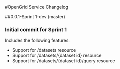 #OpenGrid Service Changelog

##0.0.1-Sprint 1-dev (master)

### Initial commit for Sprint 1
Includes the following features:
* Support for /datasets resource
* Support for /datasets/{dataset id} resource
* Support for /datasets/{dataset id}/query resource
